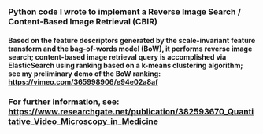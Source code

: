 ### Python code I wrote to implement a Reverse Image Search / Content-Based Image Retrieval (CBIR)

####  Based on the feature descriptors generated by the scale-invariant feature transform and the bag-of-words model (BoW), it performs reverse image search; content-based image retrieval query is accomplished via ElasticSearch using ranking based on a k-means clustering algorithm; see my preliminary demo of the BoW ranking: https://vimeo.com/365998906/e94e02a8af

### For further information, see: https://www.researchgate.net/publication/382593670_Quantitative_Video_Microscopy_in_Medicine
